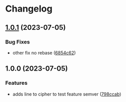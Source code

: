 # Changelog

## [1.0.1](https://github.com/unjust/bootcamp/compare/cipher-v1.0.0...cipher-v1.0.1) (2023-07-05)


### Bug Fixes

* other fix no rebase ([6854c62](https://github.com/unjust/bootcamp/commit/6854c627e02ffb589be1e3fbe52927eee53131e6))

## 1.0.0 (2023-07-05)


### Features

* adds line to cipher to test feature semver ([798ccab](https://github.com/unjust/bootcamp/commit/798ccab739ac693590f30142e2f62a6bed07b019))
